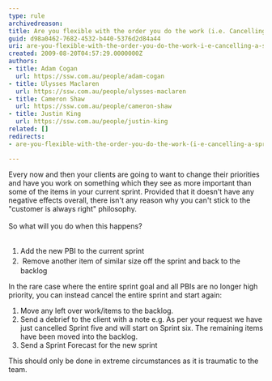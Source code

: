```yaml
---
type: rule
archivedreason: 
title: Are you flexible with the order you do the work (i.e. Cancelling a sprint)?
guid: d98a0462-7682-4532-b440-5376d2d84a44
uri: are-you-flexible-with-the-order-you-do-the-work-i-e-cancelling-a-sprint
created: 2009-08-20T04:57:29.0000000Z
authors:
- title: Adam Cogan
  url: https://ssw.com.au/people/adam-cogan
- title: Ulysses Maclaren
  url: https://ssw.com.au/people/ulysses-maclaren
- title: Cameron Shaw
  url: https://ssw.com.au/people/cameron-shaw
- title: Justin King
  url: https://ssw.com.au/people/justin-king
related: []
redirects:
- are-you-flexible-with-the-order-you-do-the-work-(i-e-cancelling-a-sprint)

---
```



Every now and then your clients are going to want to change their priorities​ and have you work on something which they see as more important than some of the items in&#160;your current sprint.&#160;Provided that it doesn't have any negative effects overall, there isn't any reason why you can't stick to the &quot;customer is always right&quot; philosophy.<br><br>So what will you do when this happens? ​
<br><excerpt class='endintro'></excerpt><br>
<ol><li>
         <span style="line-height&#58;20px;">​</span><span style="line-height&#58;20px;">Add the new PBI to the current sprint&#160;</span></li><li>
         <span style="line-height&#58;20px;">&#160;Remove another item of similar size off the sprint and back to the backlog</span><br></li></ol>

<p>In the rare case where the entire sprint goal and all PBIs are no longer high priority, you can instead cancel the entire sprint and start again&#58;</p><ol><li>Move any left over work/items to the backlog. </li><li>Send a debrief to the client with a note e.g. As per your request we have just cancelled Sprint five and will start on Sprint six. The remaining items have been moved into the backlog. </li><li>Send a Sprint&#160;Forecast for the new sprint</li></ol><p>This should only be done in extreme circumstances as it is traumatic to the team.</p>



